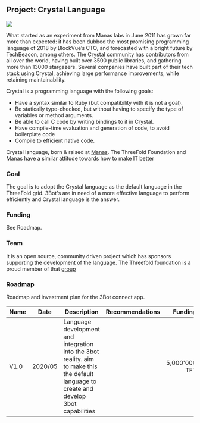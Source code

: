 ## Project: Crystal Language

![](./img/cystal_logo_stacked_version.svg)

What started as an experiment from Manas labs in June 2011 has grown far more than expected: it has been dubbed the most promising programming language of 2018 by BlockVue’s CTO, and forecasted with a bright future by TechBeacon, among others. The Crystal community has contributors from all over the world, having built over 3500 public libraries, and gathering more than 13000 stargazers. Several companies have built part of their tech stack using Crystal, achieving large performance improvements, while retaining maintainability.

Crystal is a programming language with the following goals:
- Have a syntax similar to Ruby (but compatibility with it is not a goal).
- Be statically type-checked, but without having to specify the type of variables or method arguments.
- Be able to call C code by writing bindings to it in Crystal.
- Have compile-time evaluation and generation of code, to avoid boilerplate code
- Compile to efficient native code.

Crystal language, born & raised at [Manas](https://manas.tech/).  The ThreeFold Foundation and Manas have a similar attitude towards how to make IT better

### Goal
The goal is to adopt the Crystal language as the default language in the ThreeFold grid.  3Bot's are in need of a more effective language to perform efficiently and Crystal language is the answer. 

### Funding
See Roadmap.


### Team
It is an open source, community driven project which has sponsors supporting the development of the language.  The Threefold foundation is a proud member of that [group](https://crystal-lang.org/sponsors/)


### Roadmap

Roadmap and investment plan for the 3Bot connect app.

| Name         | Date   | Description | Recommendations | Funding |
|:-------------|--------|-------------|-----------------|---------:|
| V1.0 |  2020/05 | Language development and integration into the 3bot reality.  aim to make this the default language to create and develop 3bot capabilities |  |5,000'000 TFT |